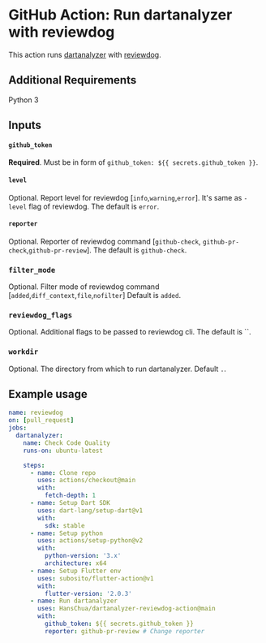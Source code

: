 # GitHub Action: Run dartanalyzer with reviewdog

This action runs [dartanalyzer](https://dart.dev/tools/dart-analyze) with [reviewdog](https://github.com/reviewdog/reviewdog).

## Additional Requirements

Python 3

## Inputs

#### `github_token`

**Required**. Must be in form of `github_token: ${{ secrets.github_token }}`.

#### `level`

Optional. Report level for reviewdog [`info`,`warning`,`error`].
It's same as `-level` flag of reviewdog.
The default is `error`.

#### `reporter`

Optional. Reporter of reviewdog command [`github-check`, `github-pr-check`,`github-pr-review`].
The default is `github-check`.

### `filter_mode`
Optional. Filter mode of reviewdog command [`added`,`diff_context`,`file`,`nofilter`]
Default is `added`.

### `reviewdog_flags`

Optional. Additional flags to be passed to reviewdog cli.
The default is ``.

### `workdir`

Optional. The directory from which to run dartanalyzer.
Default `.`.

## Example usage

```yml
name: reviewdog
on: [pull_request]
jobs:
  dartanalyzer:
    name: Check Code Quality
    runs-on: ubuntu-latest

    steps:
      - name: Clone repo
        uses: actions/checkout@main
        with:
          fetch-depth: 1
      - name: Setup Dart SDK
        uses: dart-lang/setup-dart@v1
        with:
          sdk: stable
      - name: Setup python
        uses: actions/setup-python@v2
        with:
          python-version: '3.x'
          architecture: x64
      - name: Setup Flutter env
        uses: subosito/flutter-action@v1
        with:
          flutter-version: '2.0.3'
      - name: Run dartanalyzer
        uses: HansChua/dartanalyzer-reviewdog-action@main
        with:
          github_token: ${{ secrets.github_token }}
          reporter: github-pr-review # Change reporter
```
